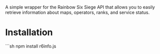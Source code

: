 A simple wrapper for the Rainbow Six Siege API that allows you to easily retrieve information about maps, operators, ranks, and service status.

<div align="left">
  
# Installation

</div>
```sh
  npm install r6info.js
